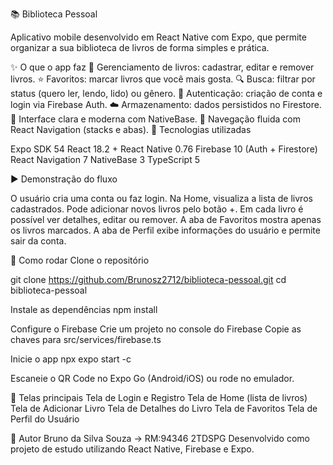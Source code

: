 📚 Biblioteca Pessoal

Aplicativo mobile desenvolvido em React Native com Expo, que permite organizar a sua biblioteca de livros de forma simples e prática.

✨ O que o app faz
📖 Gerenciamento de livros: cadastrar, editar e remover livros.
⭐ Favoritos: marcar livros que você mais gosta.
🔍 Busca: filtrar por status (quero ler, lendo, lido) ou gênero.
👤 Autenticação: criação de conta e login via Firebase Auth.
☁️ Armazenamento: dados persistidos no Firestore.
🎨 Interface clara e moderna com NativeBase.
🧭 Navegação fluida com React Navigation (stacks e abas).
🧱 Tecnologias utilizadas

Expo SDK 54
React 18.2 + React Native 0.76
Firebase 10 (Auth + Firestore)
React Navigation 7
NativeBase 3
TypeScript 5

▶️ Demonstração do fluxo

O usuário cria uma conta ou faz login.
Na Home, visualiza a lista de livros cadastrados.
Pode adicionar novos livros pelo botão +.
Em cada livro é possível ver detalhes, editar ou remover.
A aba de Favoritos mostra apenas os livros marcados.
A aba de Perfil exibe informações do usuário e permite sair da conta.

🚀 Como rodar
Clone o repositório

git clone https://github.com/Brunosz2712/biblioteca-pessoal.git
cd biblioteca-pessoal

Instale as dependências
npm install

Configure o Firebase
Crie um projeto no console do Firebase
Copie as chaves para src/services/firebase.ts

Inicie o app
npx expo start -c

Escaneie o QR Code no Expo Go (Android/iOS) ou rode no emulador.

📸 Telas principais
Tela de Login e Registro
Tela de Home (lista de livros)
Tela de Adicionar Livro
Tela de Detalhes do Livro
Tela de Favoritos
Tela de Perfil do Usuário

👥 Autor
Bruno da Silva Souza -> RM:94346 2TDSPG 
Desenvolvido como projeto de estudo utilizando React Native, Firebase e Expo.
